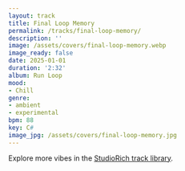 ```yaml
---
layout: track
title: Final Loop Memory
permalink: /tracks/final-loop-memory/
description: ''
image: /assets/covers/final-loop-memory.webp
image_ready: false
date: 2025-01-01
duration: '2:32'
album: Run Loop
mood:
- Chill
genre:
- ambient
- experimental
bpm: 88
key: C#
image_jpg: /assets/covers/final-loop-memory.jpg
---
```


Explore more vibes in the [StudioRich track library](/tracks/).
